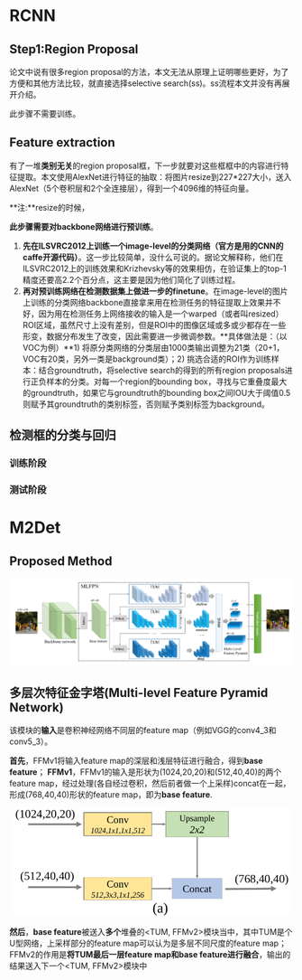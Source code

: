 # RCNN
## Step1:Region Proposal
论文中说有很多region proposal的方法，本文无法从原理上证明哪些更好，为了方便和其他方法比较，就直接选择selective search(ss)。ss流程本文并没有再展开介绍。

此步骤不需要训练。

## Feature extraction
有了一堆**类别无关**的region proposal框，下一步就要对这些框框中的内容进行特征提取。本文使用AlexNet进行特征的抽取：将图片resize到227*227大小，送入AlexNet（5个卷积层和2个全连接层），得到一个4096维的特征向量。

**注:**resize的时候，

**此步骤需要对backbone网络进行预训练**。
1. **先在ILSVRC2012上训练一个image-level的分类网络（官方是用的CNN的caffe开源代码）**。这一步比较简单，没什么可说的。据论文解释称，他们在ILSVRC2012上的训练效果和Krizhevsky等的效果相仿，在验证集上的top-1精度还要高2.2个百分点，这主要是因为他们简化了训练过程。
2. **再对预训练网络在检测数据集上做进一步的finetune**。在image-level的图片上训练的分类网络backbone直接拿来用在检测任务的特征提取上效果并不好，因为用在检测任务上网络接收的输入是一个warped（或者叫resized）ROI区域，虽然尺寸上没有差别，但是ROI中的图像区域或多或少都存在一些形变，数据分布发生了改变，因此需要进一步微调参数。**具体做法是：（以VOC为例）**1) 将原分类网络的分类层由1000类输出调整为21类（20+1，VOC有20类，另外一类是background类）；2) 挑选合适的ROI作为训练样本：结合groundtruth，将selective search的得到的所有region proposals进行正负样本的分类。对每一个region的bounding box，寻找与它重叠度最大的groundtruth，如果它与groundtruth的bounding box之间IOU大于阈值0.5则赋予其groundtruth的类别标签，否则赋予类别标签为background。

## 检测框的分类与回归
### 训练阶段
### 测试阶段


# M2Det
## Proposed Method

<div align="center"><img src="pic/picture_2020-09-20-17-52-58.png" alt="Image" style="zoom:100%;" /></div>

## 多层次特征金字塔(Multi-level Feature Pyramid Network)
该模块的**输入**是卷积神经网络不同层的feature map（例如VGG的conv4_3和conv5_3）。

**首先**，FFMv1将输入feature map的深层和浅层特征进行融合，得到**base feature**；
**FFMv1**，FFMv1的输入是形状为(1024,20,20)和(512,40,40)的两个feature map，经过处理(各自经过卷积，然后前者做一个上采样)concat在一起，形成(768,40,40)形状的feature map，即为**base feature**.
<div align="center"><img src="pic/picture_2020-09-20-18-51-32.png" alt="Image" style="zoom:50%;" /></div>

**然后**，**base feature**被送入**多个**堆叠的<TUM, FFMv2>模块当中，其中TUM是个U型网络，上采样部分的feature map可以认为是多层不同尺度的feature map；FFMv2的作用是**将TUM最后一层feature map和base feature进行融合**，输出的结果送入下一个<TUM, FFMv2>模块中


